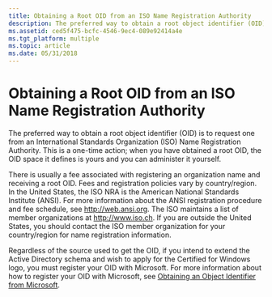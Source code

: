 ```yaml
---
title: Obtaining a Root OID from an ISO Name Registration Authority
description: The preferred way to obtain a root object identifier (OID) is to request one from an International Standards Organization (ISO) Name Registration Authority.
ms.assetid: ced5f475-bcfc-4546-9ec4-089e92414a4e
ms.tgt_platform: multiple
ms.topic: article
ms.date: 05/31/2018
---
```


# Obtaining a Root OID from an ISO Name Registration Authority

The preferred way to obtain a root object identifier (OID) is to request one from an International Standards Organization (ISO) Name Registration Authority. This is a one-time action; when you have obtained a root OID, the OID space it defines is yours and you can administer it yourself.

There is usually a fee associated with registering an organization name and receiving a root OID. Fees and registration policies vary by country/region. In the United States, the ISO NRA is the American National Standards Institute (ANSI). For more information about the ANSI registration procedure and fee schedule, see http://web.ansi.org. The ISO maintains a list of member organizations at http://www.iso.ch. If you are outside the United States, you should contact the ISO member organization for your country/region for name registration information.

Regardless of the source used to get the OID, if you intend to extend the Active Directory schema and wish to apply for the Certified for Windows logo, you must register your OID with Microsoft. For more information about how to register your OID with Microsoft, see [Obtaining an Object Identifier from Microsoft](obtaining-an-object-identifier-from-microsoft.md).

 

 




